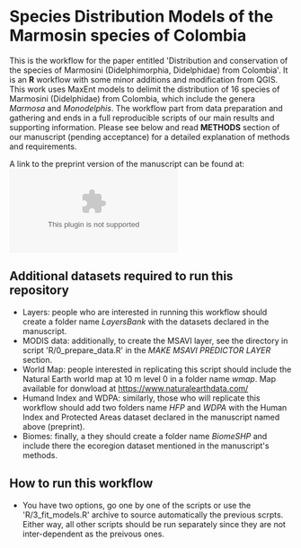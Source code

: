 # Species Distribution Models of the Marmosin species of Colombia

This is the workflow for the paper entitled 'Distribution and conservation of the species of Marmosini (Didelphimorphia, Didelphidae) from Colombia'. It is an **R** workflow with some minor additions and modification from QGIS. This work uses MaxEnt models to delimit the distribution of 16 species of Marmosini (Didelphidae) from Colombia, which include the genera *Marmosa* and *Monodelphis*. The workflow part from data preparation and gathering and ends in a full reproducible scripts of our main results and supporting information. Please see below and read **METHODS** section of our manuscript (pending acceptance) for a detailed explanation of methods and requirements. 

A link to the preprint version of the manuscript can be found at: ![](www.asda.com)

## Additional datasets required to run this repository

- Layers: people who are interested in running this workflow should create a folder name *LayersBank* with the datasets declared in the manuscript. 
- MODIS data: additionally, to create the MSAVI layer, see the directory in script 'R/0_prepare_data.R' in the *MAKE MSAVI PREDICTOR LAYER* section.
- World Map: people interested in replicating this script should include the Natural Earth world map at 10 m level 0 in a folder name *wmap*. Map available for donwload at https://www.naturalearthdata.com/
- Humand Index and WDPA: similarly, those who will replicate this workflow should add two folders name *HFP* and *WDPA* with the Human Index and Protected Areas dataset declared in the manuscript named above (preprint). 
- Biomes: finally, a they should create a folder name *BiomeSHP* and include there the ecoregion dataset mentioned in the manuscript's methods.

## How to run this workflow
- You have two options, go one by one of the scripts or use the 'R/3_fit_models.R' archive to source automatically the previous scrpts. Either way, all other scripts should be run separately since they are not inter-dependent as the preivous ones. 
